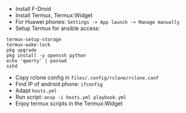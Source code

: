- Install F-Droid
- Install Termux, Termux:Widget
- For Huawei phones: `Settings -> App launch -> Manage manually`
- Setup Termux for ansible access:

```
termux-setup-storage
termux-wake-lock
pkg upgrade
pkg install -y openssh python
echo 'qwerty' | passwd
sshd
```

- Copy rclone config in `files/.config/rclone/rclone.conf`
- Find IP of android phone: `ifconfig`
- Adapt `hosts.yml`
- Run script: `ansp -i hosts.yml playbook.yml`
- Enjoy termux scripts in the Termux:Widget